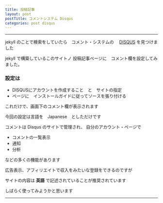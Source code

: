```yaml
---
title: 投稿記事
layout: post
postTitle: コメントシステム Disqus　
categories: post disqus
---
```


-----

jekyll のことで検索をしていたら　コメント・システムの　
[DISQUS](https://disqus.com/)
を見つけました

jekyll で構築しているこのサイトノ
投稿記事ページに　コメント欄を設定してみました。

### 設定は
+ DISQUSにアカウントを作成すること　と　サイトの指定
+ ページに　インストールガイドに従ってソースを張り付ける

これだけで、画面下のコメント欄が表示されます

今回の設定は言語を　Japanese　としただけです

コメントは Disqus のサイトで管理され、
自分のアカウント・ページで

+ コメントの一覧表示
+ 通知
+ 分析

などの多くの機能があります

広告表示、アフィリエイトで収入をみたいな登録をできるのですが

サイトの内容は __英語__ で記述されていることが推奨されています

しばらく使ってみようかと思います

-----

<script src="//code.jquery.com/jquery-1.11.3.js"></script>
<script src="https://cdn.rawgit.com/google/code-prettify/master/loader/run_prettify.js?skin=sons-of-obsidian"></script>

<script type="text/javascript">
//  var $window = $(window)
  // make code pretty
  $('pre').addClass('prettyprint');
  $('pre').css({"background":"#111",
	  	           "font-size":"1.05em",
		                "border":"0px"}
		            );
  $('code').css({"font-size":"1.05em","color":"#f00"});

  $("#logo").lettering();
  
</script>